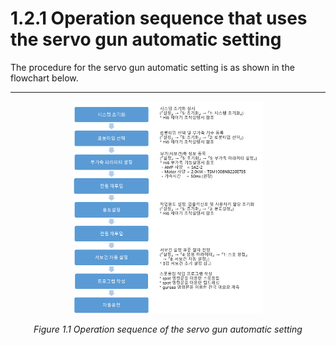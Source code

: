 # 1.2.1  Operation sequence that uses the servo gun automatic setting

The procedure for the servo gun automatic setting is as shown in the flowchart below.

---

<p align="center">
 <img src="../../_assets/image_78.png" width="60%"></img>
 <em><p align="center">Figure 1.1 Operation sequence of the servo gun automatic setting </p></em>
</p>